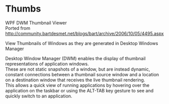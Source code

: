 # Thumbs
WPF DWM Thumbnail Viewer  
Ported from http://community.bartdesmet.net/blogs/bart/archive/2006/10/05/4495.aspx

View Thumbnails of Windows as they are generated in Desktop Windows Manager

Desktop Window Manager (DWM) enables the display of thumbnail representations of application windows.  
These are not static snapshots of a window, but are instead dynamic, constant connections between a thumbnail source window and a location on a destination window that receives the live thumbnail rendering.  
This allows a quick view of running applications by hovering over the application on the taskbar or using the ALT-TAB key gesture to see and quickly switch to an application.
